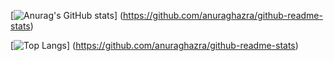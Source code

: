 [![Anurag's GitHub stats](https://github-readme-stats.vercel.app/api?username=kisoo6203&theme=dark)]
(https://github.com/anuraghazra/github-readme-stats)

[![Top Langs](https://github-readme-stats.vercel.app/api/top-langs/?username=kisoo6203&theme=dark)]
(https://github.com/anuraghazra/github-readme-stats)

